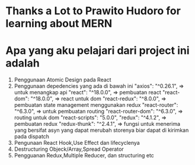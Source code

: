 # Thanks a Lot to Prawito Hudoro for learning about MERN

# Apa yang aku pelajari dari project ini adalah

1. Penggunaan Atomic Design pada React
2. Penggunaan depedencies yang ada di bawah ini
   "axios": "^0.26.1", => untuk menangkap api
   "react": "^18.0.0", => pembuatan react
   "react-dom": "^18.0.0", => react untuk dom
   "react-redux": "^8.0.0", => pembuatan state management menggunakan redux
   "react-router": "^6.3.0", => untuk pembuatan routing
   "react-router-dom": "^6.3.0", => routing untuk dom
   "react-scripts": "5.0.0",
   "redux": "^4.1.2", => pembuatan redux
   "redux-thunk": "^2.4.1", => fungsi untuk menerima yang bersifat asyn yang dapat merubah storenya biar dapat di kirimkan pada dispatch
3. Pengunaan React Hook,Use Effect dan lifecyclenya
4. Destructuring Objeck/Array,Spread Operator
5. Pengguanan Redux,Multiple Reducer, dan structuring
   etc
